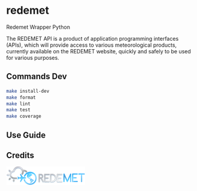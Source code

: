 # redemet

Redemet Wrapper Python

The REDEMET API is a product of application programming interfaces (APIs), which will provide access to various meteorological products, currently available on the REDEMET website, quickly and safely to be used for various purposes.

## Commands Dev

```bash
make install-dev
make format
make lint
make test
make coverage
```

## Use Guide

## Credits

![assets/img/logo-redemet.png](assets/img/logo-redemet.png)